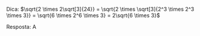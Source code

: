 Dica:
$\sqrt{2 \times 2\sqrt[3]{24}} = \sqrt{2 \times \sqrt[3]{2^3 \times 2^3 \times 3}} = \sqrt{6 \times 2^6 \times 3} = 2\sqrt{6 \times 3}$

Resposta: A

